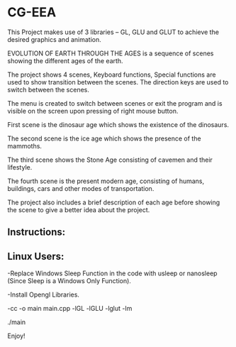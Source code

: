 # CG-EEA

This Project makes use of 3 libraries – GL, GLU and GLUT to achieve the desired graphics and animation.

EVOLUTION OF EARTH THROUGH THE AGES is a sequence of scenes showing the different ages of the earth.

The project shows 4 scenes, Keyboard functions, Special functions are used to show transition between the scenes. The direction keys are used to switch between the scenes.

The menu is created to switch between scenes or exit the program and is visible on the screen upon pressing of right mouse button.

First scene is the dinosaur age which shows the existence of the dinosaurs.

The second scene is the ice age which shows the presence of the mammoths.

The third scene shows the Stone Age consisting of cavemen and their lifestyle.

The fourth scene is the present modern age, consisting of humans, buildings, cars and other modes of transportation.

The project also includes a brief description of each age before showing the scene to   give a better idea about the project.


Instructions:
-------------
Linux Users:
-----------

-Replace Windows Sleep Function in the code with usleep or nanosleep (Since Sleep is a Windows Only Function).

-Install Opengl Libraries.

-cc -o main main.cpp -lGL -lGLU -lglut -lm

./main

Enjoy!
